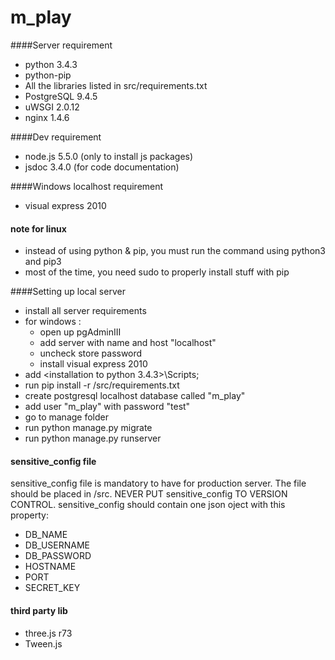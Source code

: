 # m_play

####Server requirement
- python 3.4.3
- python-pip
- All the libraries listed in src/requirements.txt
- PostgreSQL 9.4.5
- uWSGI 2.0.12
- nginx 1.4.6

####Dev requirement
- node.js 5.5.0 (only to install js packages)
- jsdoc 3.4.0  (for code documentation)

####Windows localhost requirement
- visual express 2010

#### note for linux
- instead of using python & pip, you must run the command using python3 and pip3
- most of the time, you need sudo to properly install stuff with pip

####Setting up local server
- install all server requirements
- for windows : 
  - open up pgAdminIII
  - add server with name and host "localhost"
  - uncheck store password
  - install visual express 2010
- add <installation to python 3.4.3>\Scripts;
- run pip install -r /src/requirements.txt
- create postgresql localhost database called "m_play"
- add user "m_play" with password "test"
- go to manage folder
- run python manage.py migrate
- run python manage.py runserver

#### sensitive_config file
sensitive_config file is mandatory to have for production server. The file
should be placed in /src. NEVER PUT sensitive_config TO VERSION CONTROL. 
sensitive_config should contain one json oject with this property:
  - DB_NAME
  - DB_USERNAME
  - DB_PASSWORD
  - HOSTNAME
  - PORT
  - SECRET_KEY

#### third party lib
- three.js r73
- Tween.js

